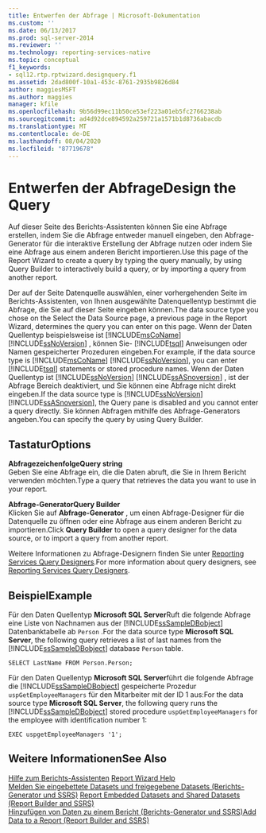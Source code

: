 ```yaml
---
title: Entwerfen der Abfrage | Microsoft-Dokumentation
ms.custom: ''
ms.date: 06/13/2017
ms.prod: sql-server-2014
ms.reviewer: ''
ms.technology: reporting-services-native
ms.topic: conceptual
f1_keywords:
- sql12.rtp.rptwizard.designquery.f1
ms.assetid: 2dad800f-10a1-453c-8761-2935b9826d84
author: maggiesMSFT
ms.author: maggies
manager: kfile
ms.openlocfilehash: 9b56d99ec11b50ce53ef223a01eb5fc2766238ab
ms.sourcegitcommit: ad4d92dce894592a259721a1571b1d8736abacdb
ms.translationtype: MT
ms.contentlocale: de-DE
ms.lasthandoff: 08/04/2020
ms.locfileid: "87719678"
---
```

# <a name="design-the-query"></a><span data-ttu-id="ccbe5-102">Entwerfen der Abfrage</span><span class="sxs-lookup"><span data-stu-id="ccbe5-102">Design the Query</span></span>
  <span data-ttu-id="ccbe5-103">Auf dieser Seite des Berichts-Assistenten können Sie eine Abfrage erstellen, indem Sie die Abfrage entweder manuell eingeben, den Abfrage-Generator für die interaktive Erstellung der Abfrage nutzen oder indem Sie eine Abfrage aus einem anderen Bericht importieren.</span><span class="sxs-lookup"><span data-stu-id="ccbe5-103">Use this page of the Report Wizard to create a query by typing the query manually, by using Query Builder to interactively build a query, or by importing a query from another report.</span></span>  
  
 <span data-ttu-id="ccbe5-104">Der auf der Seite Datenquelle auswählen, einer vorhergehenden Seite im Berichts-Assistenten, von Ihnen ausgewählte Datenquellentyp bestimmt die Abfrage, die Sie auf dieser Seite eingeben können.</span><span class="sxs-lookup"><span data-stu-id="ccbe5-104">The data source type you chose on the Select the Data Source page, a previous page in the Report Wizard, determines the query you can enter on this page.</span></span> <span data-ttu-id="ccbe5-105">Wenn der Daten Quellentyp beispielsweise ist [!INCLUDE[msCoName](../includes/msconame-md.md)] [!INCLUDE[ssNoVersion](../includes/ssnoversion-md.md)] , können Sie- [!INCLUDE[tsql](../includes/tsql-md.md)] Anweisungen oder Namen gespeicherter Prozeduren eingeben.</span><span class="sxs-lookup"><span data-stu-id="ccbe5-105">For example, if the data source type is [!INCLUDE[msCoName](../includes/msconame-md.md)] [!INCLUDE[ssNoVersion](../includes/ssnoversion-md.md)], you can enter [!INCLUDE[tsql](../includes/tsql-md.md)] statements or stored procedure names.</span></span> <span data-ttu-id="ccbe5-106">Wenn der Daten Quellentyp ist [!INCLUDE[ssNoVersion](../includes/ssnoversion-md.md)] [!INCLUDE[ssASnoversion](../includes/ssasnoversion-md.md)] , ist der Abfrage Bereich deaktiviert, und Sie können eine Abfrage nicht direkt eingeben.</span><span class="sxs-lookup"><span data-stu-id="ccbe5-106">If the data source type is [!INCLUDE[ssNoVersion](../includes/ssnoversion-md.md)] [!INCLUDE[ssASnoversion](../includes/ssasnoversion-md.md)], the Query pane is disabled and you cannot enter a query directly.</span></span> <span data-ttu-id="ccbe5-107">Sie können Abfragen mithilfe des Abfrage-Generators angeben.</span><span class="sxs-lookup"><span data-stu-id="ccbe5-107">You can specify the query by using Query Builder.</span></span>  
  
## <a name="options"></a><span data-ttu-id="ccbe5-108">Tastatur</span><span class="sxs-lookup"><span data-stu-id="ccbe5-108">Options</span></span>  
 <span data-ttu-id="ccbe5-109">**Abfragezeichenfolge**</span><span class="sxs-lookup"><span data-stu-id="ccbe5-109">**Query string**</span></span>  
 <span data-ttu-id="ccbe5-110">Geben Sie eine Abfrage ein, die die Daten abruft, die Sie in Ihrem Bericht verwenden möchten.</span><span class="sxs-lookup"><span data-stu-id="ccbe5-110">Type a query that retrieves the data you want to use in your report.</span></span>  
  
 <span data-ttu-id="ccbe5-111">**Abfrage-Generator**</span><span class="sxs-lookup"><span data-stu-id="ccbe5-111">**Query Builder**</span></span>  
 <span data-ttu-id="ccbe5-112">Klicken Sie auf **Abfrage-Generator** , um einen Abfrage-Designer für die Datenquelle zu öffnen oder eine Abfrage aus einem anderen Bericht zu importieren.</span><span class="sxs-lookup"><span data-stu-id="ccbe5-112">Click **Query Builder** to open a query designer for the data source, or to import a query from another report.</span></span>  
  
 <span data-ttu-id="ccbe5-113">Weitere Informationen zu Abfrage-Designern finden Sie unter [Reporting Services Query Designers](../../2014/reporting-services/reporting-services-query-designers.md).</span><span class="sxs-lookup"><span data-stu-id="ccbe5-113">For more information about query designers, see [Reporting Services Query Designers](../../2014/reporting-services/reporting-services-query-designers.md).</span></span>  
  
## <a name="example"></a><span data-ttu-id="ccbe5-114">Beispiel</span><span class="sxs-lookup"><span data-stu-id="ccbe5-114">Example</span></span>  
 <span data-ttu-id="ccbe5-115">Für den Daten Quellentyp **Microsoft SQL Server**Ruft die folgende Abfrage eine Liste von Nachnamen aus der [!INCLUDE[ssSampleDBobject](../includes/sssampledbobject-md.md)] Datenbanktabelle ab `Person` .</span><span class="sxs-lookup"><span data-stu-id="ccbe5-115">For the data source type **Microsoft SQL Server**, the following query retrieves a list of last names from the [!INCLUDE[ssSampleDBobject](../includes/sssampledbobject-md.md)] database `Person` table.</span></span>  
  
```  
SELECT LastName FROM Person.Person;  
```  
  
 <span data-ttu-id="ccbe5-116">Für den Daten Quellentyp **Microsoft SQL Server**führt die folgende Abfrage die [!INCLUDE[ssSampleDBobject](../includes/sssampledbobject-md.md)] gespeicherte Prozedur `uspGetEmployeeManagers` für den Mitarbeiter mit der ID 1 aus:</span><span class="sxs-lookup"><span data-stu-id="ccbe5-116">For the data source type **Microsoft SQL Server**, the following query runs the [!INCLUDE[ssSampleDBobject](../includes/sssampledbobject-md.md)] stored procedure `uspGetEmployeeManagers` for the employee with identification number 1:</span></span>  
  
```  
EXEC uspgetEmployeeManagers '1';  
```  
  
## <a name="see-also"></a><span data-ttu-id="ccbe5-117">Weitere Informationen</span><span class="sxs-lookup"><span data-stu-id="ccbe5-117">See Also</span></span>  
 <span data-ttu-id="ccbe5-118">[Hilfe zum Berichts-Assistenten](../../2014/reporting-services/report-wizard-help.md) </span><span class="sxs-lookup"><span data-stu-id="ccbe5-118">[Report Wizard Help](../../2014/reporting-services/report-wizard-help.md) </span></span>  
 <span data-ttu-id="ccbe5-119">[Melden Sie eingebettete Datasets und freigegebene Datasets &#40;Berichts-Generator und SSRS&#41;](report-data/report-embedded-datasets-and-shared-datasets-report-builder-and-ssrs.md) </span><span class="sxs-lookup"><span data-stu-id="ccbe5-119">[Report Embedded Datasets and Shared Datasets &#40;Report Builder and SSRS&#41;](report-data/report-embedded-datasets-and-shared-datasets-report-builder-and-ssrs.md) </span></span>  
 [<span data-ttu-id="ccbe5-120">Hinzufügen von Daten zu einem Bericht &#40;Berichts-Generator und SSRS&#41;</span><span class="sxs-lookup"><span data-stu-id="ccbe5-120">Add Data to a Report &#40;Report Builder and SSRS&#41;</span></span>](report-data/report-datasets-ssrs.md)  
  
  
